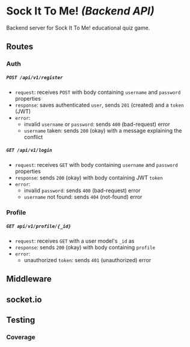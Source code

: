 # Sock It To Me! _(Backend API)_
Backend server for Sock It To Me! educational quiz game.

## Routes
### Auth
##### `POST /api/v1/register`
* `request`: receives `POST` with body containing `username` and `password` properties
* `response`: saves authenticated `user`, sends `201` (created) and a `token` (JWT)
* `error`: 
  * invalid `username` or `password`: sends `400` (bad-request) error
  * `username` taken: sends `200` (okay) with a message explaining the conflict
##### `GET /api/v1/login`
* `request`: receives `GET` with body containing `username` and `password` properties
* `response`: sends `200` (okay) with body containing JWT `token`
* `error`:
  * invalid `password`: sends `400` (bad-request) error
  * `username` not found: sends `404` (not-found) error
### Profile
##### `GET api/v1/profile/{_id}`
* `request`: receives `GET` with a user model's `_id` as
* `response`: sends `200` (okay) with body containing `profile`
* `error`:
  * unauthorized `token`: sends `401` (unauthorized) error

## Middleware

## socket.io

## Testing
### Coverage

